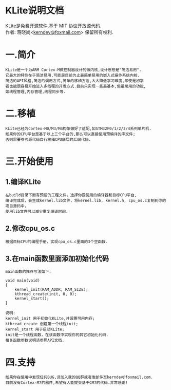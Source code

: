 KLite说明文档
=====================
KLite是免费开源软件,基于 MIT 协议开放源代码.  
作者: 蒋晓岗\<kerndev@foxmail.com> 保留所有权利.

# 一.简介
	KLite是一个为ARM Cortex-M微控制器设计的微内核,设计思想是"简洁易用".  
	它最大的特性在于简洁易用,可能是目前为止最简单易用的嵌入式操作系统内核.  
	简洁的API风格,简洁的调用方式,简单的移植方法,大大降低学习难度,即使是初学  
	者也能很容易开始进入多线程的开发方式.目前只实现一些最基本,但最常用的功能,  
	如线程管理,内存管理,线程同步等.

# 二.移植
	KLite已经为Cortex-M0/M3/M4构架做好了适配,如STM32F0/1/2/3/4系列单片机.  
	如果你的CPU平台是基于以上三个平台的,那么可以直接使用预编译的库文件;  
	否则需要参考源代码自行移植CPU底层的汇编代码.

# 三.开始使用
## 1.编译KLite
	在build目录下面有预设的工程文件，选择你要使用的编译器和目标CPU平台,  
	编译完成后，会生成kernel.lib文件，将kernel.lib, kernel.h, cpu_os.c复制到你的项目源码中，  
	使用lib文件可以减少重复编译时间.

## 2.修改cpu_os.c
	根据目标CPU的编程手册，实现cpu_os.c里面的3个空函数.

## 3.在main函数里面添加初始化代码
	main函数的推荐写法如下:
```
void main(void)
{
	kernel_init(RAM_ADDR, RAM_SIZE);
	kthread_create(init, 0, 0);
	kernel_start();
}
```
	说明:
	kernel_init 用于初始化KLite,并设置可用内存;  
	kthread_create 创建第一个线程init;  
	kernel_start 用于启动KLite;  
	init是一个线程函数，在该函数中实现你的其它初始化代码.  
	相关函数参数说明请参照API文档.

# 四.支持
	如果你在使用中发现任何BUG,请加入我的QQ群或者发邮件至kerndev@foxmail.com.  
	目前没有Cortex-M7的器件,希望有人能提交基于CM7的代码.非常感谢!
	
